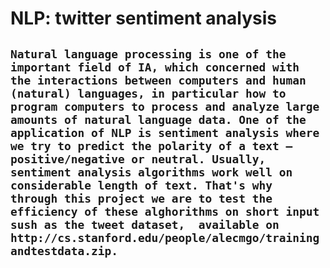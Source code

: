 # **NLP: twitter sentiment analysis**

`Natural language processing is one of the important field of IA, which concerned with the interactions between computers and human (natural) languages, in particular how to program computers to process and analyze large amounts of natural language data. One of the application of NLP is sentiment analysis where we try to predict the polarity of a text –
positive/negative or neutral. Usually, sentiment analysis algorithms work well on considerable length of text. That's why through this project we are to test the efficiency of these alghorithms on short input sush as the tweet dataset, 
available on  http://cs.stanford.edu/people/alecmgo/trainingandtestdata.zip.`
---

